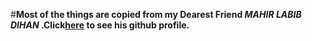 #**Most of the things are copied from my Dearest Friend ***MAHIR LABIB DIHAN*** .Click[here](https://github.com/mahirlabibdihan) to see his github profile.** 
